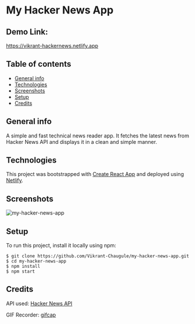 # My Hacker News App

## Demo Link:
https://vikrant-hackernews.netlify.app

## Table of contents
* [General info](#general-info)
* [Technologies](#technologies)
* [Screenshots](#screenshots)
* [Setup](#setup)
* [Credits](#credits)


## General info
A simple and fast technical news reader app. It fetches the latest news from Hacker News API and displays it in a clean and simple manner.
	
## Technologies
This project was bootstrapped with [Create React App](https://github.com/facebook/create-react-app) and deployed using [Netlify](https://www.netlify.com/).


## Screenshots
![my-hacker-news-app](https://user-images.githubusercontent.com/25241187/149272619-11c02e58-ab94-44e9-96f9-80f4e950765c.gif)

## Setup
To run this project, install it locally using npm:

```
$ git clone https://github.com/Vikrant-Chaugule/my-hacker-news-app.git
$ cd my-hacker-news-app
$ npm install
$ npm start
```

## Credits
API used: [Hacker News API](https://hackernews.api-docs.io/v0/overview/introduction)

GIF Recorder: [gifcap](https://github.com/joaomoreno/gifcap)